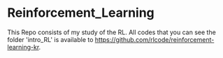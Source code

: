 # Reinforcement_Learning
This Repo consists of my study of the RL.
All codes that you can see the folder 'intro_RL' is available to https://github.com/rlcode/reinforcement-learning-kr.
